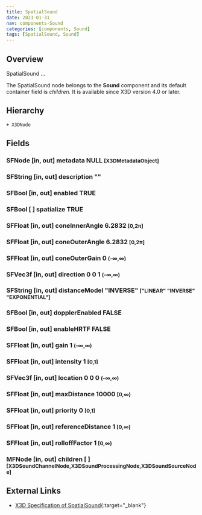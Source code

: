 ```yaml
---
title: SpatialSound
date: 2023-01-31
nav: components-Sound
categories: [components, Sound]
tags: [SpatialSound, Sound]
---
```

<style>
.post h3 {
   word-spacing: 0.2em;
}
</style>

## Overview

SpatialSound ...

The SpatialSound node belongs to the **Sound** component and its default container field is *children.* It is available since X3D version 4.0 or later.

## Hierarchy

```
+ X3DNode
```

## Fields

### SFNode [in, out] **metadata** NULL <small>[X3DMetadataObject]</small>

### SFString [in, out] **description** ""

### SFBool [in, out] **enabled** TRUE

### SFBool [ ] **spatialize** TRUE

### SFFloat [in, out] **coneInnerAngle** 6.2832 <small>[0,2π]</small>

### SFFloat [in, out] **coneOuterAngle** 6.2832 <small>[0,2π]</small>

### SFFloat [in, out] **coneOuterGain** 0 <small>(-∞,∞)</small>

### SFVec3f [in, out] **direction** 0 0 1 <small>(-∞,∞)</small>

### SFString [in, out] **distanceModel** "INVERSE" <small>["LINEAR" "INVERSE" "EXPONENTIAL"]</small>

### SFBool [in, out] **dopplerEnabled** FALSE

### SFBool [in, out] **enableHRTF** FALSE

### SFFloat [in, out] **gain** 1 <small>(-∞,∞)</small>

### SFFloat [in, out] **intensity** 1 <small>[0,1]</small>

### SFVec3f [in, out] **location** 0 0 0 <small>(-∞,∞)</small>

### SFFloat [in, out] **maxDistance** 10000 <small>[0,∞)</small>

### SFFloat [in, out] **priority** 0 <small>[0,1]</small>

### SFFloat [in, out] **referenceDistance** 1 <small>[0,∞)</small>

### SFFloat [in, out] **rolloffFactor** 1 <small>[0,∞)</small>

### MFNode [in, out] **children** [ ] <small>[X3DSoundChannelNode,X3DSoundProcessingNode,X3DSoundSourceNode]</small>

## External Links

- [X3D Specification of SpatialSound](https://www.web3d.org/documents/specifications/19775-1/V4.0/Part01/components/sound.html#SpatialSound){:target="_blank"}
